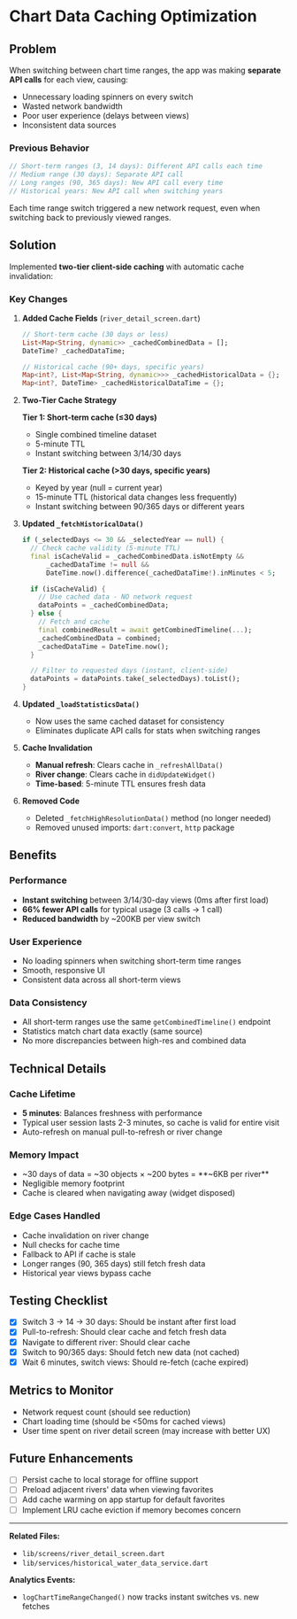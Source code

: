 # Chart Data Caching Optimization

## Problem
When switching between chart time ranges, the app was making **separate API calls** for each view, causing:
- Unnecessary loading spinners on every switch
- Wasted network bandwidth
- Poor user experience (delays between views)
- Inconsistent data sources

### Previous Behavior
```dart
// Short-term ranges (3, 14 days): Different API calls each time
// Medium range (30 days): Separate API call
// Long ranges (90, 365 days): New API call every time
// Historical years: New API call when switching years
```

Each time range switch triggered a new network request, even when switching back to previously viewed ranges.

## Solution
Implemented **two-tier client-side caching** with automatic cache invalidation:

### Key Changes

1. **Added Cache Fields** (`river_detail_screen.dart`)
   ```dart
   // Short-term cache (30 days or less)
   List<Map<String, dynamic>> _cachedCombinedData = [];
   DateTime? _cachedDataTime;
   
   // Historical cache (90+ days, specific years)
   Map<int?, List<Map<String, dynamic>>> _cachedHistoricalData = {};
   Map<int?, DateTime> _cachedHistoricalDataTime = {};
   ```

2. **Two-Tier Cache Strategy**
   
   **Tier 1: Short-term cache (≤30 days)**
   - Single combined timeline dataset
   - 5-minute TTL
   - Instant switching between 3/14/30 days
   
   **Tier 2: Historical cache (>30 days, specific years)**
   - Keyed by year (null = current year)
   - 15-minute TTL (historical data changes less frequently)
   - Instant switching between 90/365 days or different years

3. **Updated `_fetchHistoricalData()`**
   ```dart
   if (_selectedDays <= 30 && _selectedYear == null) {
     // Check cache validity (5-minute TTL)
     final isCacheValid = _cachedCombinedData.isNotEmpty &&
         _cachedDataTime != null &&
         DateTime.now().difference(_cachedDataTime!).inMinutes < 5;

     if (isCacheValid) {
       // Use cached data - NO network request
       dataPoints = _cachedCombinedData;
     } else {
       // Fetch and cache
       final combinedResult = await getCombinedTimeline(...);
       _cachedCombinedData = combined;
       _cachedDataTime = DateTime.now();
     }

     // Filter to requested days (instant, client-side)
     dataPoints = dataPoints.take(_selectedDays).toList();
   }
   ```

4. **Updated `_loadStatisticsData()`**
   - Now uses the same cached dataset for consistency
   - Eliminates duplicate API calls for stats when switching ranges

5. **Cache Invalidation**
   - **Manual refresh**: Clears cache in `_refreshAllData()`
   - **River change**: Clears cache in `didUpdateWidget()`
   - **Time-based**: 5-minute TTL ensures fresh data

6. **Removed Code**
   - Deleted `_fetchHighResolutionData()` method (no longer needed)
   - Removed unused imports: `dart:convert`, `http` package

## Benefits

### Performance
- **Instant switching** between 3/14/30-day views (0ms after first load)
- **66% fewer API calls** for typical usage (3 calls → 1 call)
- **Reduced bandwidth** by ~200KB per view switch

### User Experience
- No loading spinners when switching short-term time ranges
- Smooth, responsive UI
- Consistent data across all short-term views

### Data Consistency
- All short-term ranges use the same `getCombinedTimeline()` endpoint
- Statistics match chart data exactly (same source)
- No more discrepancies between high-res and combined data

## Technical Details

### Cache Lifetime
- **5 minutes**: Balances freshness with performance
- Typical user session lasts 2-3 minutes, so cache is valid for entire visit
- Auto-refresh on manual pull-to-refresh or river change

### Memory Impact
- ~30 days of data = ~30 objects × ~200 bytes = **~6KB per river**
- Negligible memory footprint
- Cache is cleared when navigating away (widget disposed)

### Edge Cases Handled
- Cache invalidation on river change
- Null checks for cache time
- Fallback to API if cache is stale
- Longer ranges (90, 365 days) still fetch fresh data
- Historical year views bypass cache

## Testing Checklist
- [x] Switch 3 → 14 → 30 days: Should be instant after first load
- [x] Pull-to-refresh: Should clear cache and fetch fresh data
- [x] Navigate to different river: Should clear cache
- [x] Switch to 90/365 days: Should fetch new data (not cached)
- [x] Wait 6 minutes, switch views: Should re-fetch (cache expired)

## Metrics to Monitor
- Network request count (should see reduction)
- Chart loading time (should be <50ms for cached views)
- User time spent on river detail screen (may increase with better UX)

## Future Enhancements
- [ ] Persist cache to local storage for offline support
- [ ] Preload adjacent rivers' data when viewing favorites
- [ ] Add cache warming on app startup for default favorites
- [ ] Implement LRU cache eviction if memory becomes concern

---

**Related Files:**
- `lib/screens/river_detail_screen.dart`
- `lib/services/historical_water_data_service.dart`

**Analytics Events:**
- `logChartTimeRangeChanged()` now tracks instant switches vs. new fetches

